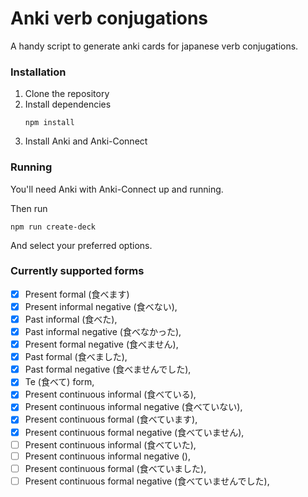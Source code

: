 # Anki verb conjugations

A handy script to generate anki cards for japanese verb conjugations.

### Installation

1. Clone the repository
2. Install dependencies
    ```
    npm install
    ```
3. Install Anki and Anki-Connect


### Running

You'll need Anki with Anki-Connect up and running.

Then run

```
npm run create-deck
```

And select your preferred options.

### Currently supported forms

- [x] Present formal (食べます)
- [x] Present informal negative (食べない),
- [x] Past informal (食べた),
- [x] Past informal negative (食べなかった),
- [x] Present formal negative (食べません),
- [x] Past formal (食べました),
- [x] Past formal negative (食べませんでした),
- [x] Te (食べて) form,
- [x] Present continuous informal (食べている),
- [x] Present continuous informal negative (食べていない),
- [x] Present continuous formal (食べています),
- [x] Present continuous formal negative (食べていません),
- [ ] Present continuous informal (食べていた),
- [ ] Present continuous informal negative (),
- [ ] Present continuous formal (食べていました),
- [ ] Present continuous formal negative (食べていませんでした),
